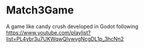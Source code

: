 # Match3Game
A game like candy crush developed in Godot following https://www.youtube.com/playlist?list=PL4vbr3u7UKWqwQlvwvgNcgDL1p_3hcNn2
